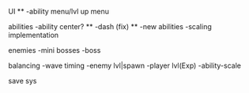 UI **
 -ability menu/lvl up menu

abilities
 -ability center? **
 -dash (fix) **
 -new abilities
 -scaling implementation

enemies
 -mini bosses
 -boss

balancing
 -wave timing
    -enemy lvl|spawn
 -player lvl(Exp)
    -ability-scale

save sys